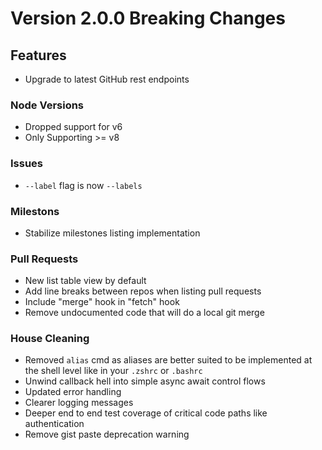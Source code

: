 # Version 2.0.0 Breaking Changes

## Features

-   Upgrade to latest GitHub rest endpoints

### Node Versions

-   Dropped support for v6
-   Only Supporting >= v8

### Issues

-   `--label` flag is now `--labels`

### Milestons

-   Stabilize milestones listing implementation

### Pull Requests

-   New list table view by default
-   Add line breaks between repos when listing pull requests
-   Include "merge" hook in "fetch" hook
-   Remove undocumented code that will do a local git merge

### House Cleaning

-   Removed `alias` cmd as aliases are better suited to be implemented at the shell level like in your `.zshrc` or `.bashrc`
-   Unwind callback hell into simple async await control flows
-   Updated error handling
-   Clearer logging messages
-   Deeper end to end test coverage of critical code paths like authentication
-   Remove gist paste deprecation warning
